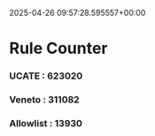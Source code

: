 2025-04-26 09:57:28.595557+00:00
# Rule Counter 
 ### UCATE : 623020

 ### Veneto : 311082

 ### Allowlist : 13930